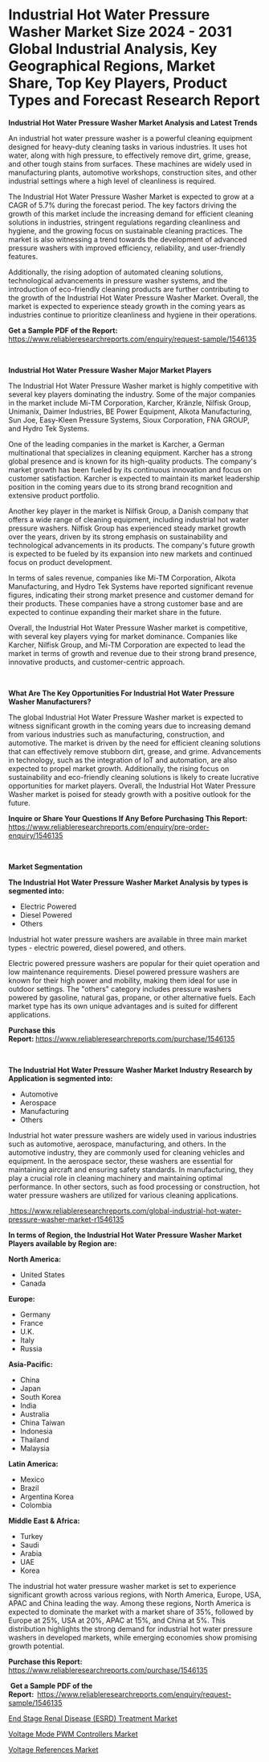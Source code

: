 <p><h1>Industrial Hot Water Pressure Washer Market Size 2024 - 2031 Global Industrial Analysis, Key Geographical Regions, Market Share, Top Key Players, Product Types and Forecast Research Report</h1></p><p><strong>Industrial Hot Water Pressure Washer Market Analysis and Latest Trends</strong></p>
<p><p>An industrial hot water pressure washer is a powerful cleaning equipment designed for heavy-duty cleaning tasks in various industries. It uses hot water, along with high pressure, to effectively remove dirt, grime, grease, and other tough stains from surfaces. These machines are widely used in manufacturing plants, automotive workshops, construction sites, and other industrial settings where a high level of cleanliness is required.</p><p>The Industrial Hot Water Pressure Washer Market is expected to grow at a CAGR of 5.7% during the forecast period. The key factors driving the growth of this market include the increasing demand for efficient cleaning solutions in industries, stringent regulations regarding cleanliness and hygiene, and the growing focus on sustainable cleaning practices. The market is also witnessing a trend towards the development of advanced pressure washers with improved efficiency, reliability, and user-friendly features.</p><p>Additionally, the rising adoption of automated cleaning solutions, technological advancements in pressure washer systems, and the introduction of eco-friendly cleaning products are further contributing to the growth of the Industrial Hot Water Pressure Washer Market. Overall, the market is expected to experience steady growth in the coming years as industries continue to prioritize cleanliness and hygiene in their operations.</p></p>
<p><strong>Get a Sample PDF of the Report:&nbsp;</strong> <a href="https://www.reliableresearchreports.com/enquiry/request-sample/1546135">https://www.reliableresearchreports.com/enquiry/request-sample/1546135</a></p>
<p>&nbsp;</p>
<p><strong>Industrial Hot Water Pressure Washer Major Market Players</strong></p>
<p><p>The Industrial Hot Water Pressure Washer market is highly competitive with several key players dominating the industry. Some of the major companies in the market include Mi-TM Corporation, Karcher, Kränzle, Nilfisk Group, Unimanix, Daimer Industries, BE Power Equipment, Alkota Manufacturing, Sun Joe, Easy-Kleen Pressure Systems, Sioux Corporation, FNA GROUP, and Hydro Tek Systems.</p><p>One of the leading companies in the market is Karcher, a German multinational that specializes in cleaning equipment. Karcher has a strong global presence and is known for its high-quality products. The company's market growth has been fueled by its continuous innovation and focus on customer satisfaction. Karcher is expected to maintain its market leadership position in the coming years due to its strong brand recognition and extensive product portfolio.</p><p>Another key player in the market is Nilfisk Group, a Danish company that offers a wide range of cleaning equipment, including industrial hot water pressure washers. Nilfisk Group has experienced steady market growth over the years, driven by its strong emphasis on sustainability and technological advancements in its products. The company's future growth is expected to be fueled by its expansion into new markets and continued focus on product development.</p><p>In terms of sales revenue, companies like Mi-TM Corporation, Alkota Manufacturing, and Hydro Tek Systems have reported significant revenue figures, indicating their strong market presence and customer demand for their products. These companies have a strong customer base and are expected to continue expanding their market share in the future.</p><p>Overall, the Industrial Hot Water Pressure Washer market is competitive, with several key players vying for market dominance. Companies like Karcher, Nilfisk Group, and Mi-TM Corporation are expected to lead the market in terms of growth and revenue due to their strong brand presence, innovative products, and customer-centric approach.</p></p>
<p>&nbsp;</p>
<p><strong>What Are The Key Opportunities For Industrial Hot Water Pressure Washer Manufacturers?</strong></p>
<p><p>The global Industrial Hot Water Pressure Washer market is expected to witness significant growth in the coming years due to increasing demand from various industries such as manufacturing, construction, and automotive. The market is driven by the need for efficient cleaning solutions that can effectively remove stubborn dirt, grease, and grime. Advancements in technology, such as the integration of IoT and automation, are also expected to propel market growth. Additionally, the rising focus on sustainability and eco-friendly cleaning solutions is likely to create lucrative opportunities for market players. Overall, the Industrial Hot Water Pressure Washer market is poised for steady growth with a positive outlook for the future.</p></p>
<p><strong>Inquire or Share Your Questions If Any Before Purchasing This Report:</strong> <a href="https://www.reliableresearchreports.com/enquiry/pre-order-enquiry/1546135">https://www.reliableresearchreports.com/enquiry/pre-order-enquiry/1546135</a></p>
<p>&nbsp;</p>
<p><strong>Market Segmentation</strong></p>
<p><strong>The Industrial Hot Water Pressure Washer Market Analysis by types is segmented into:</strong></p>
<p><ul><li>Electric Powered</li><li>Diesel Powered</li><li>Others</li></ul></p>
<p><p>Industrial hot water pressure washers are available in three main market types - electric powered, diesel powered, and others. </p><p>Electric powered pressure washers are popular for their quiet operation and low maintenance requirements. Diesel powered pressure washers are known for their high power and mobility, making them ideal for use in outdoor settings. The "others" category includes pressure washers powered by gasoline, natural gas, propane, or other alternative fuels. Each market type has its own unique advantages and is suited for different applications.</p></p>
<p><strong>Purchase this Report:&nbsp;</strong><a href="https://www.reliableresearchreports.com/purchase/1546135">https://www.reliableresearchreports.com/purchase/1546135</a></p>
<p>&nbsp;</p>
<p><strong>The Industrial Hot Water Pressure Washer Market Industry Research by Application is segmented into:</strong></p>
<p><ul><li>Automotive</li><li>Aerospace</li><li>Manufacturing</li><li>Others</li></ul></p>
<p><p>Industrial hot water pressure washers are widely used in various industries such as automotive, aerospace, manufacturing, and others. In the automotive industry, they are commonly used for cleaning vehicles and equipment. In the aerospace sector, these washers are essential for maintaining aircraft and ensuring safety standards. In manufacturing, they play a crucial role in cleaning machinery and maintaining optimal performance. In other sectors, such as food processing or construction, hot water pressure washers are utilized for various cleaning applications.</p></p>
<p><a href="https://www.reliableresearchreports.com/global-industrial-hot-water-pressure-washer-market-r1546135">&nbsp;https://www.reliableresearchreports.com/global-industrial-hot-water-pressure-washer-market-r1546135</a></p>
<p><strong>In terms of Region, the Industrial Hot Water Pressure Washer Market Players available by Region are:</strong></p>
<p>
    <p> <strong> North America: </strong>
        <ul>
            <li>United States</li>
            <li>Canada</li>
        </ul>
        </p> 
    <p> <strong> Europe: </strong>
        <ul>
            <li>Germany</li>
            <li>France</li>
            <li>U.K.</li>
            <li>Italy</li>
            <li>Russia</li>
        </ul>
        </p> 
    <p> <strong> Asia-Pacific: </strong>
        <ul>
            <li>China</li>
            <li>Japan</li>
            <li>South Korea</li>
            <li>India</li>
            <li>Australia</li>
            <li>China Taiwan</li>
            <li>Indonesia</li>
            <li>Thailand</li>
            <li>Malaysia</li>
        </ul>
        </p> 
    <p> <strong> Latin America: </strong>
        <ul>
            <li>Mexico</li>
            <li>Brazil</li>
            <li>Argentina Korea</li>
            <li>Colombia</li>
        </ul>
        </p> 
    <p> <strong> Middle East & Africa: </strong>
        <ul>
            <li>Turkey</li>
            <li>Saudi</li>
            <li>Arabia</li>
            <li>UAE</li>
            <li>Korea</li>
        </ul>
    </p>
    </p>
<p><p>The industrial hot water pressure washer market is set to experience significant growth across various regions, with North America, Europe, USA, APAC and China leading the way. Among these regions, North America is expected to dominate the market with a market share of 35%, followed by Europe at 25%, USA at 20%, APAC at 15%, and China at 5%. This distribution highlights the strong demand for industrial hot water pressure washers in developed markets, while emerging economies show promising growth potential.</p></p>
<p><strong>Purchase this Report: </strong><a href="https://www.reliableresearchreports.com/purchase/1546135">https://www.reliableresearchreports.com/purchase/1546135</a></p>
<p>&nbsp;<strong>Get a Sample PDF of the Report:&nbsp;&nbsp;</strong><a href="https://www.reliableresearchreports.com/enquiry/request-sample/1546135">https://www.reliableresearchreports.com/enquiry/request-sample/1546135</a></p>
<p><strong></strong></p>
<p><p><a href="https://issuu.com/reportprime-2/docs/end-stage-renal-disease-esrd-treatment-market-size">End Stage Renal Disease (ESRD) Treatment Market</a></p><p><a href="https://github.com/nicoletavirag/Market-Research-Report-List-4/blob/main/voltage-mode-pwm-controllers-market.md">Voltage Mode PWM Controllers Market</a></p><p><a href="https://github.com/mauripalmi/Market-Research-Report-List-4/blob/main/voltage-references-market.md">Voltage References Market</a></p></p>
